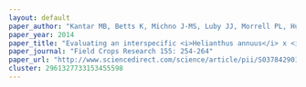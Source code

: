 ```yaml
---
layout: default
paper_author: "Kantar MB, Betts K, Michno J-MS, Luby JJ, Morrell PL, Hulke BS, Stupar RM, Wyse DL"
paper_year: 2014
paper_title: "Evaluating an interspecific <i>Helianthus annuus</i> x <i>Helianthus tuberosus</i> population for use in a perennial sunflower breeding program"
paper_journal: "Field Crops Research 155: 254-264"
paper_url: "http://www.sciencedirect.com/science/article/pii/S0378429013001433"
cluster: 2961327733153455598
---
```

